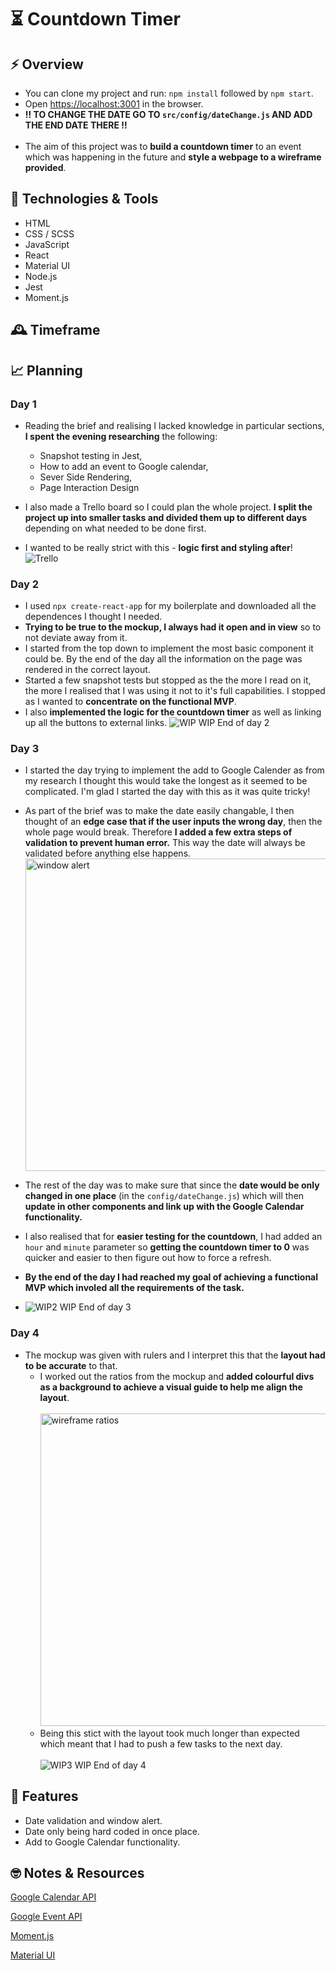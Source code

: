 # ⏳ Countdown Timer

## ⚡️ Overview

- You can clone my project and run: `npm install` followed by `npm start`.
- Open [https://localhost:3001](https://localhost:3001) in the browser.
- **‼️ TO CHANGE THE DATE GO TO `src/config/dateChange.js` AND ADD THE END DATE THERE ‼️**
  <br />
  <br />
- The aim of this project was to **build a countdown timer** to an event which was happening in the future and **style a webpage to a wireframe provided**.

## 💾 Technologies & Tools

- HTML
- CSS / SCSS
- JavaScript
- React
- Material UI
- Node.js
- Jest
- Moment.js

## 🕰 Timeframe

## 📈 Planning

### Day 1

- Reading the brief and realising I lacked knowledge in particular sections, **I spent the evening researching** the following:

  - Snapshot testing in Jest,
  - How to add an event to Google calendar,
  - Sever Side Rendering,
  - Page Interaction Design

- I also made a Trello board so I could plan the whole project. **I split the project up into smaller tasks and divided them up to different days** depending on what needed to be done first.
- I wanted to be really strict with this - **logic first and styling after**!
  ![Trello](https://i.ibb.co/vq0DwGK/seTrello.png)

### Day 2

- I used `npx create-react-app` for my boilerplate and downloaded all the dependences I thought I needed.
- **Trying to be true to the mockup, I always had it open and in view** so to not deviate away from it.
- I started from the top down to implement the most basic component it could be. By the end of the day all the information on the page was rendered in the correct layout.
- Started a few snapshot tests but stopped as the the more I read on it, the more I realised that I was using it not to it's full capabilities. I stopped as I wanted to **concentrate on the functional MVP**.
- I also **implemented the logic for the countdown timer** as well as linking up all the buttons to external links.
  ![WIP](https://i.ibb.co/Xz5th5H/WIP1.png)
  WIP End of day 2

### Day 3

- I started the day trying to implement the add to Google Calender as from my research I thought this would take the longest as it seemed to be complicated. I'm glad I started the day with this as it was quite tricky!
- As part of the brief was to make the date easily changable, I then thought of an **edge case that if the user inputs the wrong day**, then the whole page would break. Therefore **I added a few extra steps of validation to prevent human error.** This way the date will always be validated before anything else happens.
  <img src="https://i.ibb.co/936T2Y0/window-alert.png" alt="window alert" width=500px />

- The rest of the day was to make sure that since the **date would be only changed in one place** (in the `config/dateChange.js`) which will then **update in other components and link up with the Google Calendar functionality.**
- I also realised that for **easier testing for the countdown**, I had added an `hour` and `minute` parameter so **getting the countdown timer to 0** was quicker and easier to then figure out how to force a refresh.
- **By the end of the day I had reached my goal of achieving a functional MVP which involed all the requirements of the task.**
- ![WIP2](https://i.ibb.co/4KZwMqS/WIP2.png)
  WIP End of day 3

### Day 4

- The mockup was given with rulers and I interpret this that the **layout had to be accurate** to that.
  - I worked out the ratios from the mockup and **added colourful divs as a background to achieve a visual guide to help me align the layout**.
    <br />
    <br />
    <img src="https://i.ibb.co/4ZYc2Dg/ratio-wireframes.png" alt="wireframe ratios" height="500px" />
  - Being this stict with the layout took much longer than expected which meant that I had to push a few tasks to the next day.
    <br />
    <br />
    ![WIP3](https://i.ibb.co/WKf5pRp/WIP3.png)
    WIP End of day 4

## 🎈 Features

- Date validation and window alert.
- Date only being hard coded in once place.
- Add to Google Calendar functionality.

## 🤓 Notes & Resources

[Google Calendar API](https://developers.google.com/calendar)
<br />

[Google Event API](https://developers.google.com/calendar/v3/reference/events)
<br />

[Moment.js](https://momentjs.com/)
<br />

[Material UI](https://material-ui.com/)
